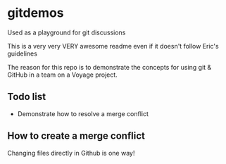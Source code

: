 # gitdemos
Used as a playground for git discussions

This is a very very VERY awesome readme even if it doesn't follow Eric's guidelines

The reason for this repo is to demonstrate the concepts for using git & GitHub
in a team on a Voyage project.

## Todo list

- Demonstrate how to resolve a merge conflict
## How to create a merge conflict

Changing files directly in Github is one way!
